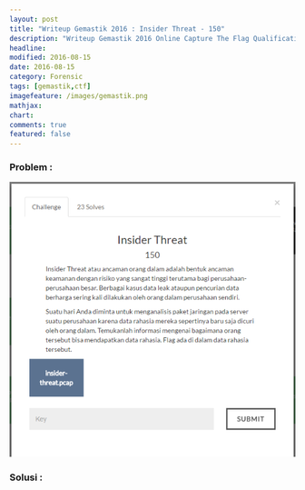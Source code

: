```yaml
---
layout: post
title: "Writeup Gemastik 2016 : Insider Threat - 150"
description: "Writeup Gemastik 2016 Online Capture The Flag Qualification"
headline: 
modified: 2016-08-15
date: 2016-08-15
category: Forensic
tags: [gemastik,ctf]
imagefeature: /images/gemastik.png
mathjax: 
chart: 
comments: true
featured: false
---
```


### Problem :

![Insider Threat](/images/insider-threat.png)


### Solusi :


